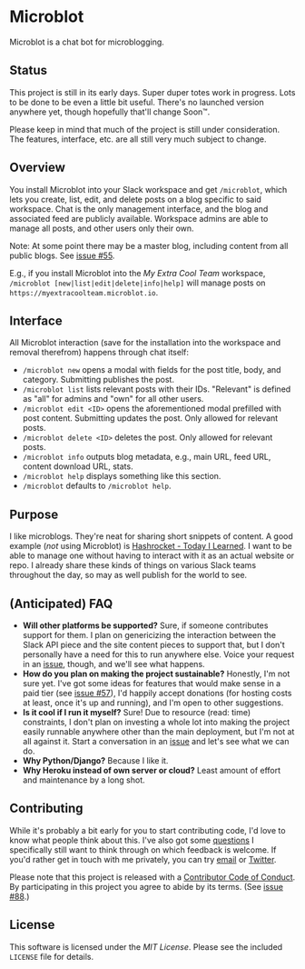 # Microblot

Microblot is a chat bot for microblogging.


## Status

This project is still in its early days.
Super duper totes work in progress.
Lots to be done to be even a little bit useful.
There's no launched version anywhere yet, though hopefully that'll change Soon™.

Please keep in mind that much of the project is still under consideration.
The features, interface, etc.
are all still very much subject to change.


## Overview

You install Microblot into your Slack workspace and get `/microblot`, which lets you
create, list, edit, and delete posts on a blog specific to said workspace.
Chat is the only management interface, and the blog and associated feed are publicly
available.
Workspace admins are able to manage all posts, and other users only their own.

Note: At some point there may be a master blog, including content from all public blogs.
See [issue #55](https://github.com/nkantar/Microblot/issues/55).

E.g., if you install Microblot into the _My Extra Cool Team_ workspace,
`/microblot [new|list|edit|delete|info|help]` will manage posts on
`https://myextracoolteam.microblot.io`.


## Interface

All Microblot interaction (save for the installation into the workspace and removal
therefrom) happens through chat itself:

- `/microblot new` opens a modal with fields for the post title, body, and category.
  Submitting publishes the post.
- `/microblot list` lists relevant posts with their IDs.
  "Relevant" is defined as "all" for admins and "own" for all other users.
- `/microblot edit <ID>` opens the aforementioned modal prefilled with post content.
  Submitting updates the post.
  Only allowed for relevant posts.
- `/microblot delete <ID>` deletes the post.
  Only allowed for relevant posts.
- `/microblot info` outputs blog metadata, e.g., main URL, feed URL, content download
  URL, stats.
- `/microblot help` displays something like this section.
- `/microblot` defaults to `/microblot help`.


## Purpose

I like microblogs.
They're neat for sharing short snippets of content.
A good example (_not_ using Microblot) is
[Hashrocket - Today I Learned](https://til.hashrocket.com/).
I want to be able to manage one without having to interact with it as an actual website
or repo.
I already share these kinds of things on various Slack teams throughout the day, so may
as well publish for the world to see.


## (Anticipated) FAQ

- **Will other platforms be supported?** Sure, if someone contributes support for them.
  I plan on genericizing the interaction between the Slack API piece and the site
  content pieces to support that, but I don't personally have a need for this to run
  anywhere else.
  Voice your request in an [issue](https://github.com/nkantar/Microblot/issues), though,
  and we'll see what happens.
- **How do you plan on making the project sustainable?** Honestly, I'm not sure yet.
  I've got some ideas for features that would make sense in a paid tier (see
  [issue #57](https://github.com/nkantar/Microblot/issues/57)), I'd happily accept
  donations (for hosting costs at least, once it's up and running), and I'm open to
  other suggestions.
- **Is it cool if I run it myself?** Sure! Due to resource (read: time) constraints, I
  don't plan on investing a whole lot into making the project easily runnable anywhere
  other than the main deployment, but I'm not at all against it.
  Start a conversation in an [issue](https://github.com/nkantar/Microblot/issues) and
  let's see what we can do.
- **Why Python/Django?** Because I like it.
- **Why Heroku instead of own server or cloud?** Least amount of effort and maintenance
  by a long shot.


## Contributing

While it's probably a bit early for you to start contributing code, I'd love to know
what people think about this.
I've also got some
[questions](https://github.com/nkantar/Microblot/issues?q=is%3Aopen+is%3Aissue+label%3Atype%3Aquestion)
I specifically still want to think through on which feedback is welcome.
If you'd rather get in touch with me privately, you can try
[email](mailto:nik@nkantar.com) or [Twitter](https://twitter.com/nkantar).

Please note that this project is released with a
[Contributor Code of Conduct](https://github.com/nkantar/Microblot/blob/master/CODE_OF_CONDUCT.md).
By participating in this project you agree to abide by its terms.
(See [issue #88](https://github.com/nkantar/Microblot/issues/88).)


## License

This software is licensed under the _MIT License_.
Please see the included `LICENSE` file for details.
